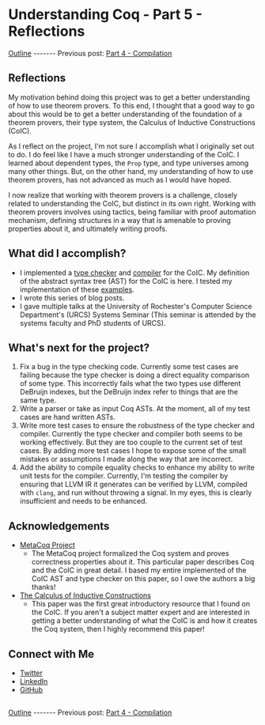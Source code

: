 # Understanding Coq - Part 5 - Reflections

[Outline](https://gist.github.com/justinfargnoli/41ab2558183746852e8c30589a4bbbaf) ------- Previous post: [Part 4 - Compilation](https://gist.github.com/justinfargnoli/1ee56d4f9904176b1ea26dffee3b1d24) 

##

## Reflections

My motivation behind doing this project was to get a better understanding of how to use theorem provers. To this end, I thought that a good way to go about this would be to get a better understanding of the foundation of a theorem provers, their type system, the Calculus of Inductive Constructions (CoIC).

As I reflect on the project, I'm not sure I accomplish what I originally set out to do. I do feel like I have a much stronger understanding of the CoIC. I learned about dependent types, the `Prop` type, and type universes among many other things. But, on the other hand, my understanding of how to use theorem provers, has not advanced as much as I would have hoped. 

I now realize that working with theorem provers is a challenge, closely related to understanding the CoIC, but distinct in its own right. Working with theorem provers involves using tactics, being familiar with proof automation mechanism, defining structures in a way that is amenable to proving properties about it, and ultimately writing proofs. 

## What did I accomplish?

* I implemented a [type checker](https://github.com/justinfargnoli/koi/blob/master/compiler/src/typ.rs) and [compiler](https://github.com/justinfargnoli/koi/tree/master/compiler/src/codegen) for the CoIC. My definition of the abstract syntax tree (AST) for the CoIC is here. I tested my implementation of these [examples](https://github.com/justinfargnoli/koi/blob/master/compiler/src/hir/examples.rs).
* I wrote this series of blog posts.
* I gave multiple talks at the University of Rochester's Computer Science Department's (URCS) Systems Seminar (This seminar is attended by the systems faculty and PhD students of URCS).

## What's next for the project?

1. Fix a bug in the type checking code. Currently some test cases are failing because the type checker is doing a direct equality comparison of some type. This incorrectly fails what the two types use different DeBruijn indexes, but the DeBruijn index refer to things that are the same type. 
2. Write a parser or take as input Coq ASTs. At the moment, all of my test cases are hand written ASTs.
3. Write more test cases to ensure the robustness of the type checker and compiler. Currently the type checker and compiler both seems to be working effectively. But they are too couple to the current set of test cases. By adding more test cases I hope to expose some of the small mistakes or assumptions I made along the way that are incorrect.
4. Add the ability to compile equality checks to enhance my ability to write unit tests for the compiler. Currently, I'm testing the compiler by ensuring that LLVM IR it generates can be verified by LLVM, compiled with `clang`, and run without throwing a signal. In my eyes, this is clearly insufficient and needs to be enhanced. 

## Acknowledgements

* [MetaCoq Project](https://hal.inria.fr/hal-02167423/document)
  * The MetaCoq project formalized the Coq system and proves correctness properties about it. This particular paper describes Coq and the CoIC in great detail. I based my entire implemented of the CoIC AST and type checker on this paper, so I owe the authors a big thanks! 
* [The Calculus of Inductive Constructions](https://hal.inria.fr/hal-01094195/document)
  * This paper was the first great introductory resource that I found on the CoIC. If you aren't a subject matter expert and are interested in getting a better understanding of what the CoIC is and how it creates the Coq system, then I highly recommend this paper!

## Connect with Me

* [Twitter](https://twitter.com/justin_fargnoli)
* [LinkedIn](https://www.linkedin.com/in/justin-fargnoli/)
* [GitHub](http://github.com/justinfargnoli/)

##

[Outline](https://gist.github.com/justinfargnoli/41ab2558183746852e8c30589a4bbbaf) ------- Previous post: [Part 4 - Compilation](https://gist.github.com/justinfargnoli/1ee56d4f9904176b1ea26dffee3b1d24)